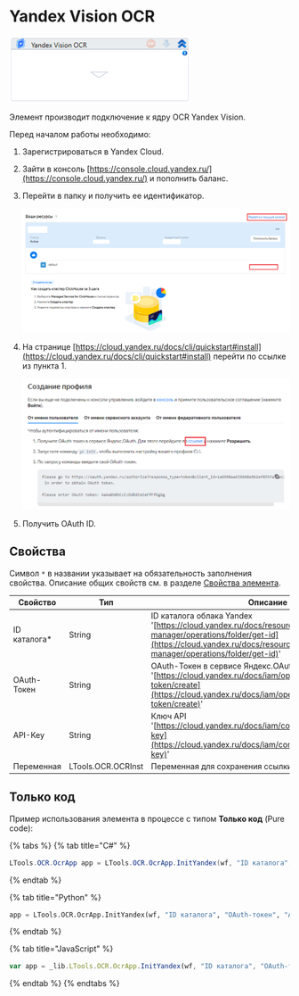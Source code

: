 # Yandex Vision OCR

![](<../../../.gitbook/assets/image (406).png>)

Элемент производит подключение к ядру OCR Yandex Vision.

Перед началом работы необходимо:

1. Зарегистрироваться в Yandex Cloud.
2. Зайти в консоль [https://console.cloud.yandex.ru/](https://console.cloud.yandex.ru/) и пополнить баланс.
3. Перейти в папку и получить ее идентификатор.

   ![Ссылка для перехода в каталог](<../../../.gitbook/assets/image (976).png>)

4. На странице [https://cloud.yandex.ru/docs/cli/quickstart#install](https://cloud.yandex.ru/docs/cli/quickstart#install) перейти по ссылке из пункта 1.

   ![Переход по ссылке](<../../../.gitbook/assets/image (588).png>)
   
5. Получить OAuth ID.


## Свойства
Символ `*` в названии указывает на обязательность заполнения свойства. Описание общих свойств см. в разделе [Свойства элемента](https://docs.primo-rpa.ru/primo-rpa/primo-studio/process/elements#svoistva-elementa).


| Свойство      | Тип                | Описание                                                                                                                                                                     |
| ------------- | ------------------ | ---------------------------------------------------------------------------------------------------------------------------------------------------------------------------- |
| ID каталога\* | String             | ID каталога облака Yandex '[https://cloud.yandex.ru/docs/resource-manager/operations/folder/get-id](https://cloud.yandex.ru/docs/resource-manager/operations/folder/get-id)' |
| OAuth-Токен   | String             | OAuth-Токен в сервисе Яндекс.OAuth '[https://cloud.yandex.ru/docs/iam/operations/iam-token/create](https://cloud.yandex.ru/docs/iam/operations/iam-token/create)'            |
| API-Key       | String             | Ключ API '[https://cloud.yandex.ru/docs/iam/concepts/authorization/api-key](https://cloud.yandex.ru/docs/iam/concepts/authorization/api-key)'                                |
| Переменная    | LTools.OCR.OCRInst | Переменная для сохранения ссылки на ядро OCR               |


## Только код

Пример использования элемента в процессе с типом **Только код** (Pure code):

{% tabs %}
{% tab title="C#" %}
```csharp
LTools.OCR.OcrApp app = LTools.OCR.OcrApp.InitYandex(wf, "ID каталога", "OAuth-токен", "API-key");
```
{% endtab %}

{% tab title="Python" %}
```python
app = LTools.OCR.OcrApp.InitYandex(wf, "ID каталога", "OAuth-токен", "API-key")
```
{% endtab %}

{% tab title="JavaScript" %}
```javascript
var app = _lib.LTools.OCR.OcrApp.InitYandex(wf, "ID каталога", "OAuth-токен", "API-key");
```
{% endtab %}
{% endtabs %}

